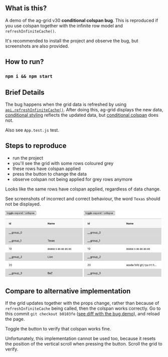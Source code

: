## What is this?

A demo of the ag-grid v30 **conditional colspan bug**. This is reproduced if you use colspan together with the infinite row model and `refreshInfiniteCache()`.

It's recommended to install the project and observe the bug, but screenshots are also provided.

## How to run?

### `npm i && npm start`

## Brief Details

The bug happens when the grid data is refreshed by using [`api.refreshInfiniteCache()`](https://ag-grid.com/javascript-data-grid/infinite-scrolling/#reference-infiniteScrolling-refreshInfiniteCache). 
After doing this, ag-grid displays the new data, [conditional styling](https://github.com/Bohdan-Kalynovskyi/ag-grid-colspan-bug/blob/deedad8312b0676f17b06391a27ce80c01a2fdf9/src/grid.jsx#L47-L47) reflects the updated data, but [conditional colspan](https://github.com/Bohdan-Kalynovskyi/ag-grid-colspan-bug/blob/deedad8312b0676f17b06391a27ce80c01a2fdf9/src/grid.jsx#L37-L37) does not.

Also see `App.test.js` test.

## Steps to reproduce

 - run the project
 - you'll see the grid with some rows coloured grey
 - these rows have colspan applied
 - press the button to change the data
 - observe colspan not being applied for grey rows anymore

Looks like the same rows have colspan applied, regardless of data change.

See screenshots of incorrect and correct behaviour, the word `Texas` should not be displayed.

<img src="./screenshots/incorrect.png" width="49%" alt="incorrect"/>
<img src="./screenshots/correct.png" width="49%" alt="correct"/>

## Compare to alternative implementation

If the grid updates together with the props change, rather than because of `refreshInfiniteCache` being called,
then the colspan works correctly. Go to this commit `git checkout b0103fe` ([see diff with the bug demo](https://github.com/Bohdan-Kalynovskyi/ag-grid-colspan-bug/commit/deedad8312b0676f17b06391a27ce80c01a2fdf9)),
and reload the page.

Toggle the button to verify that colspan works fine.

Unfortunately, this implementation cannot be used too, because it resets the position of the vertical scroll when pressing the button. Scroll the grid to verify.
